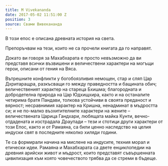```yaml
---
title: M Vivekananda
date: 2017-05-02 11:51:00 Z
position: 3
source: Свами Вивекананда
---
```


В този епос е описана древната история на света.

Препоръчвам на тези, които не са прочели книгата да го направят.

Докато ви говоря за Махабхарата е просто невъзможно да ви представя всички възвишени и величествени характери на могъщи герои, описани от гения на Вяса. 

Вътрешните конфликти у богобоязливия немощен, стар и сляп Цар Дхритаращра, разкъсващи го между праведността и бащината обич; величественият характер на стареца Бхишма; благородната и добродетелна природа на Цар Юдхищхира, както и на останалите четирима братя Пандави, толкова устойчиви в своята преданост и вярност; несравнимия характер на Кришна, ненадминат в мъдростта си; и не по-малко възхитителните характери на жените – величествената Царица Гандхари, любящата майка Кунти, вечно-отдадената и изстрадала Драупади – тези и стотици други характери от този Епос, както и от Рамаяна, са били ценно наследство на целия индуски свят в последните няколко хиляди години. 

Те са формирали начина на мислене на индусите, техния морал и етически идеи. Рамаяна и Махабхарата са двете енциклопедии на древния арийски живот и мъдрост, които представят съвършенната цивилизация към която човечеството трябва да се стреми в бъдеще.